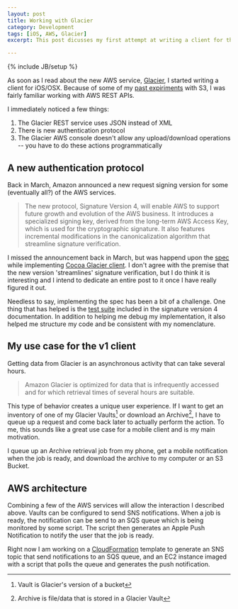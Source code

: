```yaml
---
layout: post
title: Working with Glacier
category: Development
tags: [iOS, AWS, Glacier]
excerpt: This post dicusses my first attempt at writing a client for the new AWS service called Glacier.  I also discuss a use case and how it can be served by an iOS device.

---
```

{% include JB/setup %}

As soon as I read about the new AWS service, [Glacier][g], I started writing a client for iOS/OSX.  Because of some of my [past expiriments][gc] with S3, I was fairly familiar working with AWS REST APIs.

I immediately noticed a few things:

1. The Glacier REST service uses JSON instead of XML
2. There is new authentication protocol
2. The Glacier AWS console doesn't allow any upload/download operations -- you have to do these actions programmatically

A new authentication protocol
-----------------------------

Back in March, Amazon announced a new request signing version for some (eventually all?) of the AWS services.

> The new protocol, Signature Version 4, will enable AWS to support future growth and evolution of the AWS business. It introduces a specialized signing key, derived from the long-term AWS Access Key, which is used for the cryptographic signature. It also features incremental modifications in the canonicalization algorithm that streamline signature verification.

I missed the announcement back in March, but was happend upon the [spec][sv4] while implementing [Cocoa Glacier client][gc].  I don't agree with the premise that the new version 'streamlines' signature verification, but I do think it is interesting and I intend to dedicate an entire post to it once I have really figured it out.  

Needless to say, implementing the spec has been a bit of a challenge.  One thing that has helped is the [test suite][ts] included in the signature version 4 documentation.  In addition to helping me debug my implementation, it also helped me structure my code and be consistent with my nomenclature.

My use case for the v1 client
---------------------------------------

Getting data from Glacier is an asynchronous activity that can take several hours.

> Amazon Glacier is optimized for data that is infrequently accessed and for which retrieval times of several hours are suitable.

This type of behavior creates a unique user experience.  If I want to get an inventory of one of my Glacier Vaults[^vault] or download an Archive[^archive], I have to queue up a request and come back later to actually perform the action.  To me, this sounds like a great use case for a mobile client and is my main motivation.

I queue up an Archive retrieval job from my phone, get a mobile notification when the job is ready, and download the archive to my computer or an S3 Bucket.

AWS architecture
----------------

Combining a few of the AWS services will allow the interaction I described above.  Vaults can be configured to send SNS notifications.  When a job is ready, the notification can be send to an SQS queue which is being monitored by some script.  The script then generates an Apple Push Notification to notify the user that the job is ready.

Right now I am working on a [CloudFormation][cf] template to generate an SNS topic that send notifications to an SQS queue, and an EC2 instance imaged with a script that polls the queue and generates the push notification.

[^vault]: Vault is Glacier's version of a bucket

[^archive]: Archive is file/data that is stored in a Glacier Vault

[sv4]: http://docs.amazonwebservices.com/general/latest/gr/signing_aws_api_requests.html

[g]: http://http://aws.amazon.com/glacier/

[gc]: http://github.com/brcosm/

[ts]: http://docs.amazonwebservices.com/general/latest/gr/signature-v4-test-suite.html

[cf]: http://aws.amazon.com/cloudformation/
